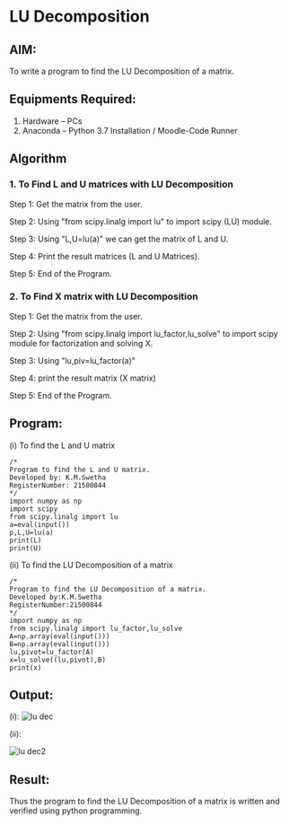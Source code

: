# LU Decomposition 

## AIM:
To write a program to find the LU Decomposition of a matrix.

## Equipments Required:
1. Hardware – PCs
2. Anaconda – Python 3.7 Installation / Moodle-Code Runner

## Algorithm
### 1. To Find L and U matrices with LU Decomposition
Step 1: Get the matrix from the user.

Step 2: Using "from scipy.linalg import lu" to import scipy (LU) module.

Step 3: Using "L,U=lu(a)" we can get the matrix of L and U.

Step 4: Print the result matrices (L and U Matrices).

Step 5: End of the Program.


### 2. To Find X matrix with LU Decomposition
Step 1: Get the matrix from the user.

Step 2: Using "from scipy.linalg import lu_factor,lu_solve" to import scipy module for factorization and solving X.

Step 3: Using "lu,piv=lu_factor(a)" 

Step 4: print the result matrix (X matrix)

Step 5: End of the Program.

## Program:
(i) To find the L and U matrix
```
/*
Program to find the L and U matrix.
Developed by: K.M.Swetha 
RegisterNumber: 21500844
*/
import numpy as np
import scipy
from scipy.linalg import lu
a=eval(input())
p,L,U=lu(a)
print(L)
print(U)
```
(ii) To find the LU Decomposition of a matrix
```
/*
Program to find the LU Decomposition of a matrix.
Developed by:K.M.Swetha 
RegisterNumber:21500844 
*/
import numpy as np
from scipy.linalg import lu_factor,lu_solve
A=np.array(eval(input()))
B=np.array(eval(input()))
lu,pivot=lu_factor(A)
x=lu_solve((lu,pivot),B)
print(x)
```

## Output:
(i):
![lu dec](https://user-images.githubusercontent.com/94228215/147852066-767386bc-8425-4d15-b94a-b01842723365.png)


(ii):

![lu dec2](https://user-images.githubusercontent.com/94228215/147852083-779b79fb-b71b-441c-b3bb-f094201494e8.png)




## Result:
Thus the program to find the LU Decomposition of a matrix is written and verified using python programming.

